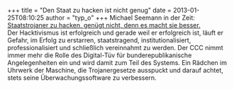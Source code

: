 +++
title = "Den Staat zu hacken ist nicht genug"
date = 2013-01-25T08:10:25
author = "typ_o"
+++
Michael Seemann in der Zeit: [Staatstrojaner zu hacken, genügt nicht,
denn es macht sie
besser.](http://www.zeit.de/digital/internet/2013-01/hacktivismus-ccc)  
Der Hacktivismus ist erfolgreich und gerade weil er erfolgreich ist,
läuft er Gefahr, im Erfolg zu erstarren, staatstragend,
institutionalisiert, professionalisiert und schließlich vereinnahmt zu
werden. Der CCC nimmt immer mehr die Rolle des Digital-Tüv für
bunderepublikanische Angelegenheiten ein und wird damit zum Teil des
Systems. Ein Rädchen im Uhrwerk der Maschine, die Trojanergesetze
ausspuckt und darauf achtet, stets seine Überwachungssoftware zu
verbessern.
